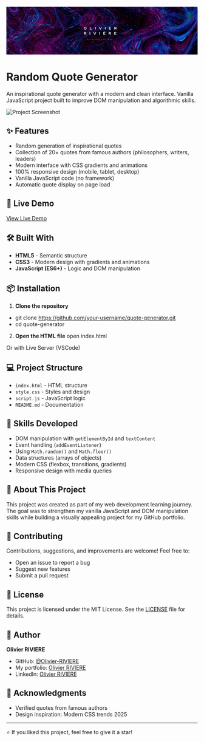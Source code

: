 
![Logo](./src/assets/img/logo_perso.png)

# Random Quote Generator

An inspirational quote generator with a modern and clean interface. Vanilla JavaScript project built to improve DOM manipulation and algorithmic skills.

![Project Screenshot](screenshot.png)

## ✨ Features

- Random generation of inspirational quotes
- Collection of 20+ quotes from famous authors (philosophers, writers, leaders)
- Modern interface with CSS gradients and animations
- 100% responsive design (mobile, tablet, desktop)
- Vanilla JavaScript code (no framework)
- Automatic quote display on page load

## 🚀 Live Demo

[View Live Demo](https://olivier-RIVIERE.github.io/quote-generator)

## 🛠️ Built With

- **HTML5** - Semantic structure
- **CSS3** - Modern design with gradients and animations
- **JavaScript (ES6+)** - Logic and DOM manipulation

## 📦 Installation

1. **Clone the repository**
- git clone https://github.com/your-username/quote-generator.git
- cd quote-generator


2. **Open the HTML file**
open index.html

Or with Live Server (VSCode)


## 💻 Project Structure

- `index.html` - HTML structure
- `style.css` - Styles and design
- `script.js` - JavaScript logic
- `README.md` - Documentation


## 🎯 Skills Developed

- DOM manipulation with `getElementById` and `textContent`
- Event handling (`addEventListener`)
- Using `Math.random()` and `Math.floor()`
- Data structures (arrays of objects)
- Modern CSS (flexbox, transitions, gradients)
- Responsive design with media queries

## 📖 About This Project

This project was created as part of my web development learning journey. The goal was to strengthen my vanilla JavaScript and DOM manipulation skills while building a visually appealing project for my GitHub portfolio.

## 🤝 Contributing

Contributions, suggestions, and improvements are welcome! Feel free to:
- Open an issue to report a bug
- Suggest new features
- Submit a pull request

## 📝 License

This project is licensed under the MIT License. See the [LICENSE](LICENSE) file for details.

## 👤 Author

**Olivier RIVIERE**

- GitHub: [@Olivier-RIVIERE](https://github.com/Olivier-RIVIERE)
- My portfolio: [Olivier RIVIERE](https://portfolio-olivier-riviere.vercel.app)
- LinkedIn: [Olivier RIVIERE](https://www.linkedin.com/in/olivierriviere/)

## 🙏 Acknowledgments

- Verified quotes from famous authors
- Design inspiration: Modern CSS trends 2025

---

⭐ If you liked this project, feel free to give it a star!


